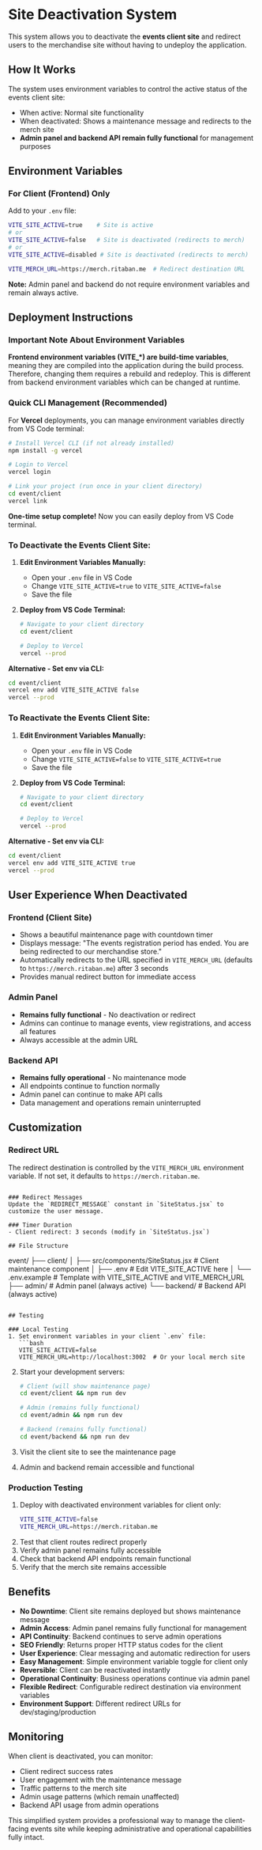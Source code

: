 # Site Deactivation System

This system allows you to deactivate the **events client site** and redirect users to the merchandise site without having to undeploy the application.

## How It Works

The system uses environment variables to control the active status of the events client site:
- When active: Normal site functionality
- When deactivated: Shows a maintenance message and redirects to the merch site
- **Admin panel and backend API remain fully functional** for management purposes

## Environment Variables

### For Client (Frontend) Only
Add to your `.env` file:
```bash
VITE_SITE_ACTIVE=true    # Site is active
# or
VITE_SITE_ACTIVE=false   # Site is deactivated (redirects to merch)
# or
VITE_SITE_ACTIVE=disabled # Site is deactivated (redirects to merch)

VITE_MERCH_URL=https://merch.ritaban.me  # Redirect destination URL
```

**Note:** Admin panel and backend do not require environment variables and remain always active.

## Deployment Instructions

### Important Note About Environment Variables
**Frontend environment variables (VITE_*) are build-time variables**, meaning they are compiled into the application during the build process. Therefore, changing them requires a rebuild and redeploy. This is different from backend environment variables which can be changed at runtime.

### Quick CLI Management (Recommended)

For **Vercel** deployments, you can manage environment variables directly from VS Code terminal:

```bash
# Install Vercel CLI (if not already installed)
npm install -g vercel

# Login to Vercel
vercel login

# Link your project (run once in your client directory)
cd event/client
vercel link
```

**One-time setup complete!** Now you can easily deploy from VS Code terminal.

### To Deactivate the Events Client Site:

1. **Edit Environment Variables Manually:**
   - Open your `.env` file in VS Code
   - Change `VITE_SITE_ACTIVE=true` to `VITE_SITE_ACTIVE=false`
   - Save the file

2. **Deploy from VS Code Terminal:**
   ```bash
   # Navigate to your client directory
   cd event/client
   
   # Deploy to Vercel
   vercel --prod
   ```

**Alternative - Set env via CLI:**
```bash
cd event/client
vercel env add VITE_SITE_ACTIVE false
vercel --prod
```

### To Reactivate the Events Client Site:

1. **Edit Environment Variables Manually:**
   - Open your `.env` file in VS Code
   - Change `VITE_SITE_ACTIVE=false` to `VITE_SITE_ACTIVE=true`
   - Save the file

2. **Deploy from VS Code Terminal:**
   ```bash
   # Navigate to your client directory
   cd event/client
   
   # Deploy to Vercel
   vercel --prod
   ```

**Alternative - Set env via CLI:**
```bash
cd event/client
vercel env add VITE_SITE_ACTIVE true
vercel --prod
```

## User Experience When Deactivated

### Frontend (Client Site)
- Shows a beautiful maintenance page with countdown timer
- Displays message: "The events registration period has ended. You are being redirected to our merchandise store."
- Automatically redirects to the URL specified in `VITE_MERCH_URL` (defaults to `https://merch.ritaban.me`) after 3 seconds
- Provides manual redirect button for immediate access

### Admin Panel
- **Remains fully functional** - No deactivation or redirect
- Admins can continue to manage events, view registrations, and access all features
- Always accessible at the admin URL

### Backend API
- **Remains fully operational** - No maintenance mode
- All endpoints continue to function normally
- Admin panel can continue to make API calls
- Data management and operations remain uninterrupted

## Customization

### Redirect URL
The redirect destination is controlled by the `VITE_MERCH_URL` environment variable. If not set, it defaults to `https://merch.ritaban.me`.

```

### Redirect Messages
Update the `REDIRECT_MESSAGE` constant in `SiteStatus.jsx` to customize the user message.

### Timer Duration
- Client redirect: 3 seconds (modify in `SiteStatus.jsx`)

## File Structure

```
event/
├── client/
│   ├── src/components/SiteStatus.jsx         # Client maintenance component
│   ├── .env                                  # Edit VITE_SITE_ACTIVE here
│   └── .env.example                          # Template with VITE_SITE_ACTIVE and VITE_MERCH_URL
├── admin/                                    # Admin panel (always active)
└── backend/                                  # Backend API (always active)
```

## Testing

### Local Testing
1. Set environment variables in your client `.env` file:
   ```bash
   VITE_SITE_ACTIVE=false
   VITE_MERCH_URL=http://localhost:3002  # Or your local merch site
   ```

2. Start your development servers:
   ```bash
   # Client (will show maintenance page)
   cd event/client && npm run dev
   
   # Admin (remains fully functional)
   cd event/admin && npm run dev
   
   # Backend (remains fully functional)
   cd event/backend && npm run dev
   ```

3. Visit the client site to see the maintenance page
4. Admin and backend remain accessible and functional

### Production Testing
1. Deploy with deactivated environment variables for client only:
   ```bash
   VITE_SITE_ACTIVE=false
   VITE_MERCH_URL=https://merch.ritaban.me
   ```
2. Test that client routes redirect properly
3. Verify admin panel remains fully accessible
4. Check that backend API endpoints remain functional
5. Verify that the merch site remains accessible

## Benefits

- **No Downtime**: Client site remains deployed but shows maintenance message
- **Admin Access**: Admin panel remains fully functional for management
- **API Continuity**: Backend continues to serve admin operations
- **SEO Friendly**: Returns proper HTTP status codes for the client
- **User Experience**: Clear messaging and automatic redirection for users
- **Easy Management**: Simple environment variable toggle for client only
- **Reversible**: Client can be reactivated instantly
- **Operational Continuity**: Business operations continue via admin panel
- **Flexible Redirect**: Configurable redirect destination via environment variables
- **Environment Support**: Different redirect URLs for dev/staging/production

## Monitoring

When client is deactivated, you can monitor:
- Client redirect success rates
- User engagement with the maintenance message
- Traffic patterns to the merch site
- Admin usage patterns (which remain unaffected)
- Backend API usage from admin operations

This simplified system provides a professional way to manage the client-facing events site while keeping administrative and operational capabilities fully intact.
